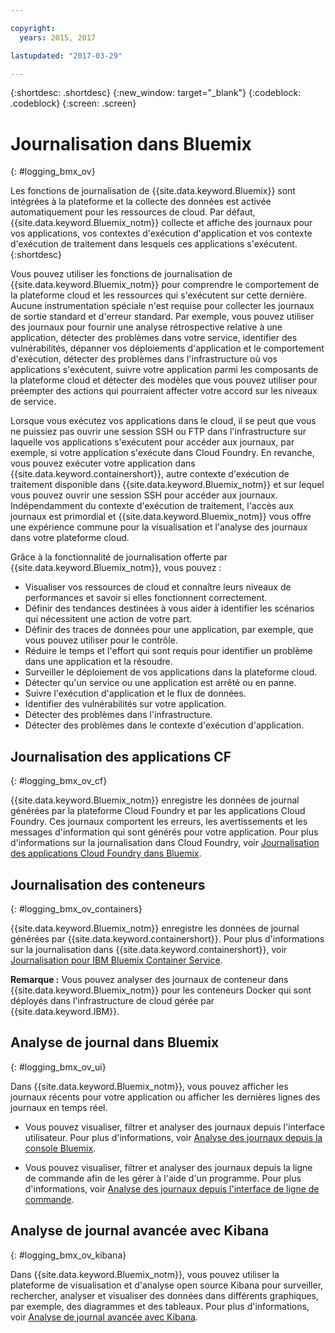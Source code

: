 ```yaml
---

copyright:
  years: 2015, 2017

lastupdated: "2017-03-29"

---
```



{:shortdesc: .shortdesc}
{:new_window: target="_blank"}
{:codeblock: .codeblock}
{:screen: .screen}

# Journalisation dans Bluemix
{: #logging_bmx_ov}

Les fonctions de journalisation de {{site.data.keyword.Bluemix}} sont intégrées à la plateforme et la collecte des données est activée automatiquement pour les ressources de cloud. Par défaut, {{site.data.keyword.Bluemix_notm}} collecte et affiche des journaux pour vos applications, vos contextes d'exécution d'application et vos contexte d'exécution de traitement dans lesquels ces applications s'exécutent. 
{:shortdesc}

Vous pouvez utiliser les fonctions de journalisation de {{site.data.keyword.Bluemix_notm}} pour comprendre le comportement de la plateforme cloud et les ressources qui s'exécutent sur cette dernière. Aucune instrumentation spéciale n'est requise pour collecter les journaux de sortie standard et d'erreur standard. Par exemple, vous pouvez utiliser des journaux pour fournir une analyse rétrospective relative à une application, détecter des problèmes dans votre service, identifier des vulnérabilités, dépanner vos déploiements d'application et le comportement d'exécution, détecter des problèmes dans l'infrastructure où vos applications s'exécutent, suivre votre application parmi les composants de la plateforme cloud et détecter des modèles que vous pouvez utiliser pour préempter des actions qui pourraient affecter votre accord sur les niveaux de service.

Lorsque vous exécutez vos applications dans le cloud, il se peut que vous ne puissiez pas ouvrir une session SSH ou FTP dans l'infrastructure sur laquelle vos applications s'exécutent pour accéder aux journaux, par exemple, si votre application s'exécute dans Cloud Foundry. En revanche, vous pouvez exécuter votre application dans {{site.data.keyword.containershort}}, autre contexte d'exécution de traitement disponible dans {{site.data.keyword.Bluemix_notm}} et sur lequel vous pouvez ouvrir une session SSH pour accéder aux journaux. Indépendamment du contexte d'exécution de traitement, l'accès aux journaux est primordial et {{site.data.keyword.Bluemix_notm}} vous offre une expérience commune pour la visualisation et l'analyse des journaux dans votre plateforme cloud.

Grâce à la fonctionnalité de journalisation offerte par {{site.data.keyword.Bluemix_notm}}, vous pouvez :

* Visualiser vos ressources de cloud et connaître leurs niveaux de performances et savoir si elles fonctionnent correctement.
* Définir des tendances destinées à vous aider à identifier les scénarios qui nécessitent une action de votre part.
* Définir des traces de données pour une application, par exemple, que vous pouvez utiliser pour le contrôle.
* Réduire le temps et l'effort qui sont requis pour identifier un problème dans une application et la résoudre. 
* Surveiller le déploiement de vos applications dans la plateforme cloud.
* Détecter qu'un service ou une application est arrêté ou en panne.
* Suivre l'exécution d'application et le flux de données.
* Identifier des vulnérabilités sur votre application.
* Détecter des problèmes dans l'infrastructure.
* Détecter des problèmes dans le contexte d'exécution d'application.

## Journalisation des applications CF
{: #logging_bmx_ov_cf}

{{site.data.keyword.Bluemix_notm}} enregistre les données de journal générées par la plateforme Cloud Foundry et par les applications Cloud Foundry. Ces journaux comportent les erreurs, les avertissements et les messages d'information qui sont générés pour votre application. Pour plus d'informations sur la journalisation dans Cloud Foundry, voir [Journalisation des applications Cloud Foundry dans Bluemix](cfapps/logging_cf_apps.html#logging_bluemix_cf_apps).

## Journalisation des conteneurs
{: #logging_bmx_ov_containers}

{{site.data.keyword.Bluemix_notm}} enregistre les données de journal générées par {{site.data.keyword.containershort}}. Pour plus d'informations sur la journalisation dans {{site.data.keyword.containershort}}, voir [Journalisation pour IBM Bluemix Container Service](containers/logging_containers_ov.html#logging_containers_ov).  

**Remarque :** Vous pouvez analyser des journaux de conteneur dans {{site.data.keyword.Bluemix_notm}} pour les conteneurs Docker qui sont déployés dans l'infrastructure de cloud gérée par {{site.data.keyword.IBM}}.

## Analyse de journal dans Bluemix
{: #logging_bmx_ov_ui}

Dans {{site.data.keyword.Bluemix_notm}}, vous pouvez afficher les journaux récents pour votre application ou afficher les dernières lignes des journaux en temps réel.

* Vous pouvez visualiser, filtrer et analyser des journaux depuis l'interface utilisateur. Pour plus d'informations, voir [Analyse des journaux depuis la console Bluemix](logging_view_dashboard.html#analyzing_logs_bmx_ui).

* Vous pouvez visualiser, filtrer et analyser des journaux depuis la ligne de commande afin de les gérer à l'aide d'un programme. Pour plus d'informations, voir [Analyse des journaux depuis l'interface de ligne de commande](logging_view_cli.html#analyzing_logs_cli).

## Analyse de journal avancée avec Kibana
{: #logging_bmx_ov_kibana}

Dans {{site.data.keyword.Bluemix_notm}}, vous pouvez utiliser la plateforme de visualisation et d'analyse open source Kibana pour surveiller, rechercher, analyser et visualiser des données dans différents graphiques, par exemple, des diagrammes et des tableaux. Pour plus d'informations, voir [Analyse de journal avancée avec Kibana](kibana4/analyzing_logs_Kibana.html#analyzing_logs_Kibana).


